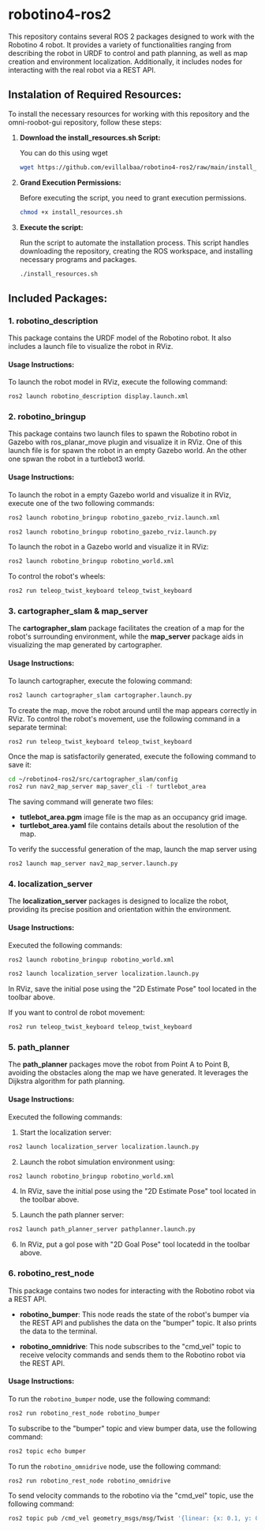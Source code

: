 # robotino4-ros2
This repository contains several ROS 2 packages designed to work with the Robotino 4 robot. It provides a variety of functionalities ranging from describing the robot in URDF to control and path planning, as well as map creation and environment localization. Additionally, it includes nodes for interacting with the real robot via a REST API.

## Instalation of Required Resources:
To install the necessary resources for working with this repository and the omni-roobot-gui repository, follow these steps:

1. **Download the install_resources.sh Script:**

   You can do this using wget

   ```bash
   wget https://github.com/evillalbaa/robotino4-ros2/raw/main/install_resources.sh
   ```

2. **Grand Execution Permissions:**
   
   Before executing the script, you need to grant execution permissions.

   ```bash
   chmod +x install_resources.sh
   ```

3. **Execute the script:**
   
   Run the script to automate the installation process. This script handles downloading the repository, creating the ROS workspace, and installing necessary programs and packages.

   ```bash
   ./install_resources.sh
   ```
   
## Included Packages:

### 1. robotino_description

This package contains the URDF model of the Robotino robot. It also includes a launch file to visualize the robot in RViz.

#### Usage Instructions:

To launch the robot model in RViz, execute the following command:

```bash
ros2 launch robotino_description display.launch.xml
```

### 2. robotino_bringup 

This package contains two launch files to spawn the Robotino robot in Gazebo with ros_planar_move plugin and visualize it in RViz. One of this launch file is for spawn the robot in an empty Gazebo world. An the other one spwan the robot in a turtlebot3 world.

#### Usage Instructions:

To launch the robot in a empty Gazebo world and visualize it in RViz, execute one of the two following commands:

```bash
ros2 launch robotino_bringup robotino_gazebo_rviz.launch.xml
```

```bash
ros2 launch robotino_bringup robotino_gazebo_rviz.launch.py
```

To launch the robot in a Gazebo world and visualize it in RViz:

```bash
ros2 launch robotino_bringup robotino_world.xml
``` 

To control the robot's wheels:

```bash
ros2 run teleop_twist_keyboard teleop_twist_keyboard
```

### 3. cartographer_slam & map_server 

The **cartographer_slam** package facilitates the creation of a map for the robot's surrounding environment, while the **map_server** package aids in visualizing the map generated by cartographer.

#### Usage Instructions:

To launch cartographer, execute the folowing command:

```bash
ros2 launch cartographer_slam cartographer.launch.py
``` 

To create the map, move the robot around until the map appears correctly in RViz. To control the robot's movement, use the following command in a separate terminal:

```bash
ros2 run teleop_twist_keyboard teleop_twist_keyboard
``` 

Once the map is satisfactorily generated, execute the following command to save it:

```bash
cd ~/robotino4-ros2/src/cartographer_slam/config
ros2 run nav2_map_server map_saver_cli -f turtlebot_area
``` 

The saving command will generate two files:

- **tutlebot_area.pgm** image file is the map as an occupancy grid image.
- **turtlebot_area.yaml** file contains details about the resolution of the map.

To verify the successful generation of the map, launch the map server using

```bash
ros2 launch map_server nav2_map_server.launch.py
``` 

### 4. localization_server

The **localization_server** packages is designed to localize the robot, providing its precise position and orientation within the environment.

#### Usage Instructions:

Executed the following commands:

```bash
ros2 launch robotino_bringup robotino_world.xml
``` 

```bash
ros2 launch localization_server localization.launch.py
``` 

In RViz, save the initial pose using the "2D Estimate Pose" tool located in the toolbar above.

If you want to control de robot movement: 

```bash
ros2 run teleop_twist_keyboard teleop_twist_keyboard
```

### 5. path_planner

The **path_planner** packages move the robot from Point A to Point B, avoiding the obstacles along the map we have generated. It leverages the Dijkstra algorithm for path planning. 

#### Usage Instructions:

Executed the following commands:

1. Start the localization server:

```bash
ros2 launch localization_server localization.launch.py
``` 

2. Launch the robot simulation environment using:

```bash
ros2 launch robotino_bringup robotino_world.xml
``` 

4. In RViz, save the initial pose using the "2D Estimate Pose" tool located in the toolbar above.

5. Launch the path planner server:

```bash
ros2 launch path_planner_server pathplanner.launch.py
``` 

6. In RViz, put a gol pose with "2D Goal Pose" tool locatedd in the toolbar above. 

### 6. robotino_rest_node

This package contains two nodes for interacting with the Robotino robot via a REST API.

- **robotino_bumper**: This node reads the state of the robot's bumper via the REST API and publishes the data on the "bumper" topic. It also prints the data to the terminal.

- **robotino_omnidrive**: This node subscribes to the "cmd_vel" topic to receive velocity commands and sends them to the Robotino robot via the REST API.

#### Usage Instructions:

To run the `robotino_bumper` node, use the following command:

```bash
ros2 run robotino_rest_node robotino_bumper
```

To subscribe to the "bumper" topic and view bumper data, use the following command:

```bash
ros2 topic echo bumper
```

To run the `robotino_omnidrive` node, use the following command:
```bash
ros2 run robotino_rest_node robotino_omnidrive
```

To send velocity commands to the robotino via the "cmd_vel" topic, use the following command:
```bash
ros2 topic pub /cmd_vel geometry_msgs/msg/Twist '{linear: {x: 0.1, y: 0.0, z: 0.0}, angular: {x: 0.0, y: 0.0, z: 0.0}}' -r 10
```
